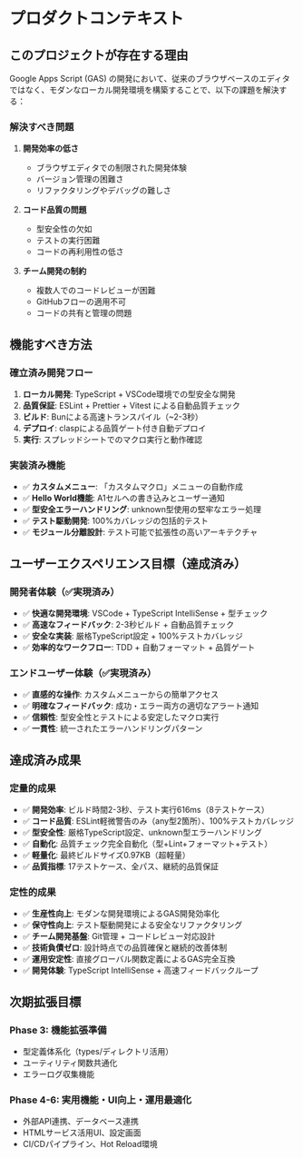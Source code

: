 # プロダクトコンテキスト

## このプロジェクトが存在する理由
Google Apps Script (GAS) の開発において、従来のブラウザベースのエディタではなく、モダンなローカル開発環境を構築することで、以下の課題を解決する：

### 解決すべき問題
1. **開発効率の低さ**
   - ブラウザエディタでの制限された開発体験
   - バージョン管理の困難さ
   - リファクタリングやデバッグの難しさ

2. **コード品質の問題**
   - 型安全性の欠如
   - テストの実行困難
   - コードの再利用性の低さ

3. **チーム開発の制約**
   - 複数人でのコードレビューが困難
   - GitHubフローの適用不可
   - コードの共有と管理の問題

## 機能すべき方法
### 確立済み開発フロー
1. **ローカル開発**: TypeScript + VSCode環境での型安全な開発
2. **品質保証**: ESLint + Prettier + Vitest による自動品質チェック
3. **ビルド**: Bunによる高速トランスパイル（~2-3秒）
4. **デプロイ**: claspによる品質ゲート付き自動デプロイ
5. **実行**: スプレッドシートでのマクロ実行と動作確認

### 実装済み機能
- ✅ **カスタムメニュー**: 「カスタムマクロ」メニューの自動作成
- ✅ **Hello World機能**: A1セルへの書き込みとユーザー通知
- ✅ **型安全エラーハンドリング**: unknown型使用の堅牢なエラー処理
- ✅ **テスト駆動開発**: 100%カバレッジの包括的テスト
- ✅ **モジュール分離設計**: テスト可能で拡張性の高いアーキテクチャ

## ユーザーエクスペリエンス目標（達成済み）
### 開発者体験（✅実現済み）
- ✅ **快適な開発環境**: VSCode + TypeScript IntelliSense + 型チェック
- ✅ **高速なフィードバック**: 2-3秒ビルド + 自動品質チェック
- ✅ **安全な実装**: 厳格TypeScript設定 + 100%テストカバレッジ
- ✅ **効率的なワークフロー**: TDD + 自動フォーマット + 品質ゲート

### エンドユーザー体験（✅実現済み）
- ✅ **直感的な操作**: カスタムメニューからの簡単アクセス
- ✅ **明確なフィードバック**: 成功・エラー両方の適切なアラート通知
- ✅ **信頼性**: 型安全性とテストによる安定したマクロ実行
- ✅ **一貫性**: 統一されたエラーハンドリングパターン

## 達成済み成果
### 定量的成果
- ✅ **開発効率**: ビルド時間2-3秒、テスト実行616ms（8テストケース）
- ✅ **コード品質**: ESLint軽微警告のみ（any型2箇所）、100%テストカバレッジ
- ✅ **型安全性**: 厳格TypeScript設定、unknown型エラーハンドリング
- ✅ **自動化**: 品質チェック完全自動化（型+Lint+フォーマット+テスト）
- ✅ **軽量化**: 最終ビルドサイズ0.97KB（超軽量）
- ✅ **品質指標**: 17テストケース、全パス、継続的品質保証

### 定性的成果
- ✅ **生産性向上**: モダンな開発環境によるGAS開発効率化
- ✅ **保守性向上**: テスト駆動開発による安全なリファクタリング
- ✅ **チーム開発基盤**: Git管理 + コードレビュー対応設計
- ✅ **技術負債ゼロ**: 設計時点での品質確保と継続的改善体制
- ✅ **運用安定性**: 直接グローバル関数定義によるGAS完全互換
- ✅ **開発体験**: TypeScript IntelliSense + 高速フィードバックループ

## 次期拡張目標
### Phase 3: 機能拡張準備
- 型定義体系化（types/ディレクトリ活用）
- ユーティリティ関数共通化
- エラーログ収集機能

### Phase 4-6: 実用機能・UI向上・運用最適化
- 外部API連携、データベース連携
- HTMLサービス活用UI、設定画面
- CI/CDパイプライン、Hot Reload環境